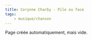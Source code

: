 ```yaml
---
title: Corynne Charby - Pile ou face
tags:
    - musique/chanson
---
```


Page créée automatiquement, mais vide.
